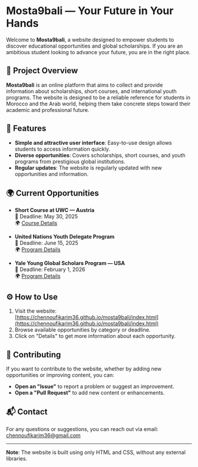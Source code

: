 # Mosta9bali — Your Future in Your Hands

Welcome to **Mosta9bali**, a website designed to empower students to discover educational opportunities and global scholarships. If you are an ambitious student looking to advance your future, you are in the right place.

## 📌 Project Overview

**Mosta9bali** is an online platform that aims to collect and provide information about scholarships, short courses, and international youth programs. The website is designed to be a reliable reference for students in Morocco and the Arab world, helping them take concrete steps toward their academic and professional future.

## 🚀 Features

- **Simple and attractive user interface**: Easy-to-use design allows students to access information quickly.
- **Diverse opportunities**: Covers scholarships, short courses, and youth programs from prestigious global institutions.
- **Regular updates**: The website is regularly updated with new opportunities and information.

## 🌍 Current Opportunities

- **Short Course at UWC — Austria**  
  📅 Deadline: May 30, 2025  
  🌍 [Course Details](https://chennoufikarim36.github.io/mosta9bali/index.html)

- **United Nations Youth Delegate Program**  
  📅 Deadline: June 15, 2025  
  🌍 [Program Details](https://chennoufikarim36.github.io/mosta9bali/index.html)

- **Yale Young Global Scholars Program — USA**  
  📅 Deadline: February 1, 2026  
  🌍 [Program Details](https://chennoufikarim36.github.io/mosta9bali/index.html)

## ⚙️ How to Use

1. Visit the website: [https://chennoufikarim36.github.io/mosta9bali/index.html](https://chennoufikarim36.github.io/mosta9bali/index.html)
2. Browse available opportunities by category or deadline.
3. Click on "Details" to get more information about each opportunity.

## 🤝 Contributing

If you want to contribute to the website, whether by adding new opportunities or improving content, you can:

- **Open an "Issue"** to report a problem or suggest an improvement.
- **Open a "Pull Request"** to add new content or enhancements.

## 📬 Contact

For any questions or suggestions, you can reach out via email: [chennoufikarim36@gmail.com](mailto:chennoufikarim36@gmail.com)

---

**Note**: The website is built using only HTML and CSS, without any external libraries.
